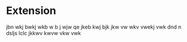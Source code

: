 # Extension
jbn wkj bwkj wkb w b 
 j wjw qe jkeb kwj bjk
jkw vw wkv vwekj vwk 
dnd n dsljs lclc
jkkwv kwvw vkw vwk 
